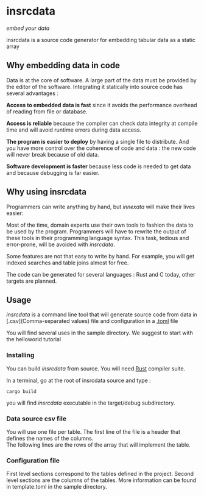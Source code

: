 # insrcdata
*embed your data*


insrcdata is a source code generator for embedding tabular data as a static array

## Why embedding data in code

Data is at the core of software. 
A large part of the data must be provided by the editor of the software.
Integrating it statically into source code has several advantages :

**Access to embedded data is fast** since it avoids the performance overhead of reading from file or database.

**Access is reliable** because the compiler can check data integrity at compile time
and will avoid  runtime errors during data access.

**The program is easier to deploy** by having a single file to distribute. 
And you have more control over the coherence of code and data : the new code will never break because of old data.

**Software development is faster** because less code is needed to get data 
and because debugging is far easier.

## Why using insrcdata

Programmers can write anything by hand, but *innexata* will make their lives easier:

Most of the time, domain experts use their own tools to fashion the data to be used by the program.
Programmers will have to rewrite the output of these tools in their programming language syntax. 
This task, tedious and error-prone, will be avoided with *insrcdata*.

Some features are not that easy to write by hand. For example, you will get indexed searches 
and table joins almost for free.

The code can be generated for several languages : Rust and C today, other targets are planned.

## Usage

*insrcdata* is a command line tool that will generate source code from data in [.csv](Comma-separated values) file 
and configuration in a [.toml](https://toml.io)  file

You will find several uses in the sample directory. 
We suggest to start with the helloworld tutorial

### Installing

You can build *insrcdata* from source. 
You will need [Rust](https://www.rust-lang.org/) compiler suite.

In a terminal, go at the root of insrcdata source and type :
```console
cargo build
```
you will find *insrcdata* executable  in the target/debug subdirectory.


### Data source csv file
You will use one file per table.
The first line of the file is a header that defines the names of the columns.  
The following lines are the rows of the array that will implement the table. 

### Configuration file
First level sections correspond to the tables defined in the project.
Second level sections are the columns of the tables.
More information can be found in template.toml in the sample directory.
